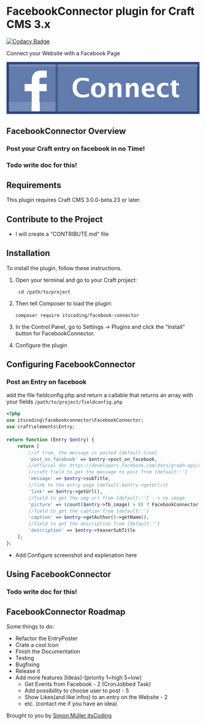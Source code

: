 # FacebookConnector plugin for Craft CMS 3.x
[![Codacy Badge](https://api.codacy.com/project/badge/Grade/e5bad32b62e145c29188de7645170778)](https://www.codacy.com/app/boscho87/facebook-connector?utm_source=github.com&amp;utm_medium=referral&amp;utm_content=boscho87/facebook-connector&amp;utm_campaign=Badge_Grade)

Connect your Website with a Facebook Page

![Screenshot](resources/img/plugin-logo.png)

## FacebookConnector Overview
 ### Post your Craft entry on facebook in no Time!
 ### Todo write doc for this!

## Requirements
This plugin requires Craft CMS 3.0.0-beta.23 or later.

## Contribute to the Project
  - I will create a "CONTRIBUTE.md" file

## Installation
To install the plugin, follow these instructions.
1. Open your terminal and go to your Craft project:

        cd /path/to/project
        
2. Then tell Composer to load the plugin:

       composer require itscoding/facebook-connector
       
3. In the Control Panel, go to Settings → Plugins and click the “Install” button for FacebookConnector.

4. Configure the plugin

## Configuring FacebookConnector
### Post an Entry on facebook
add the file fieldconfig.php and return a callable that returns an array with your fields
`/path/to/project/fieldconfig.php`

```php
<?php
use itscoding\facebookconnector\FacebookConnector;
use craft\elements\Entry;

return function (Entry $entry) {
    return [
        //if true, the message is posted {default:true}
        'post_on_facebook' => $entry->post_on_facebook,
        //official doc https://developers.facebook.com/docs/graph-api/reference/v2.10/post
        //craft field to get the message to post from {default:''}
        'message' => $entry->subTitle,
        //link to the entry page {default:$entry->getUrl()}
        'link' => $entry->getUrl(),
        //field to get the img url from {default:''} --> no image
        'picture' => (count($entry->fb_image) > 0) ? FacebookConnector::getBaseUrl() . $entry->fb_image->first()->getUrl() : '',
        //field to get the caption from {default:''}
        'caption' => $entry->getAuthor()->getName(),
        //field to get the description from {default:''}
        'description' => $entry->teaserSubTitle
    ];
};
```

 - Add Configure screenshot and explenation here
 
## Using FacebookConnector
### Todo write doc for this!

## FacebookConnector Roadmap

Some things to do:

* Refactor the EntryPoster
* Crate a cool Icon
* Finish the Documentation
* Testing
* Bugfixing
* Release it
* Add more features [Ideas]-[priority 1=high 5=low] 
    - Get Events from Facebook  - 2 (CronJobbed Task)
    - Add possibility to choose user to post - 5
    - Show Likes(and like infos) to an entry on the Website - 2
    - etc. (contact me if you have an idea) 

Brought to you by [Simon Müller itsCoding](https://www.itscoding.ch)

